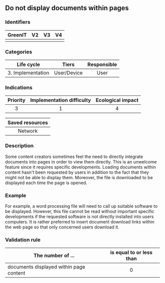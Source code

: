 ## Do not display documents within pages


### Identifiers

| GreenIT |  V2  |  V3  |  V4  |
|:-------:|:----:|:----:|:----:|
|      |   |   |      |

### Categories

| Life cycle |  Tiers  |  Responsible  |
|:---------:|:----:|:----:|
| 3. Implementation | User/Device | User |

### Indications

| Priority |      Implementation difficulty       |  Ecological impact    |
|:-------------------:|:-------------------------:|:---------------------:|
| 3 | 1 | 4 |

|Saved resources                                    |
|:----------------------------------------------------------:|
|  Network   |

### Description

Some content creators sometimes feel the need to directly integrate documents into pages in order to view them directly. This is an unwelcome feature since it requires specific developments. Loading documents within content hasn't been requested by users in addition to the fact that they might not be able to display them. Moreover, the file is downloaded to be displayed each time the page is opened.

### Example

For example, a word processing file will need to call up suitable software to be displayed. However, this file cannot be read without important specific developments if the requested software is not directly installed into users computers. It is rather preferred to insert document download links within the web page so that only concerned users download it.


### Validation rule

| The number of ...     | is equal to or less than   |  
|-------------------|:-------------------------:|
|  documents displayed within page content   |  0 |